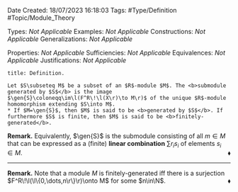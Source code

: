 <div class="topSpace"></div>

Date Created: 18/07/2023 16:18:03
Tags: #Type/Definition #Topic/Module_Theory

Types: <i>Not Applicable</i>
Examples: <i>Not Applicable</i>
Constructions: <i>Not Applicable</i>
Generalizations: <i>Not Applicable</i>

Properties: <i>Not Applicable</i>
Sufficiencies: <i>Not Applicable</i>
Equivalences: <i>Not Applicable</i>
Justifications: <i>Not Applicable</i>

``` ad-Definition
title: Definition.

Let $S\subseteq M$ be a subset of an $R$-module $M$. The <b>submodule generated by $S$</b> is the image $\gen{S}\coloneqq\im\l(F^R\!\l(X\r)\to M\r)$ of the unique $R$-module homomorphism extending $S\into M$.
* If $M=\gen{S}$, then $M$ is said to be <b>generated by $S$</b>. If furthermore $S$ is finite, then $M$ is said to be <b>finitely-generated</b>.

```

<b>Remark.</b> Equivalently, $\gen{S}$ is the submodule consisting of all $m\in M$ that can be expressed as a (finite) <b>linear combination</b> $\sum r_is_i$ of elements $s_i\in M$.<span style="float:right;">$\blacklozenge$</span>

---

<b>Remark.</b> Note that a module $M$ is finitely-generated iff there is a surjection $F^R\!\l(\l\{0,\dots,n\r\}\r)\onto M$ for some $n\in\N$.<span style="float:right;">$\blacklozenge$</span>
